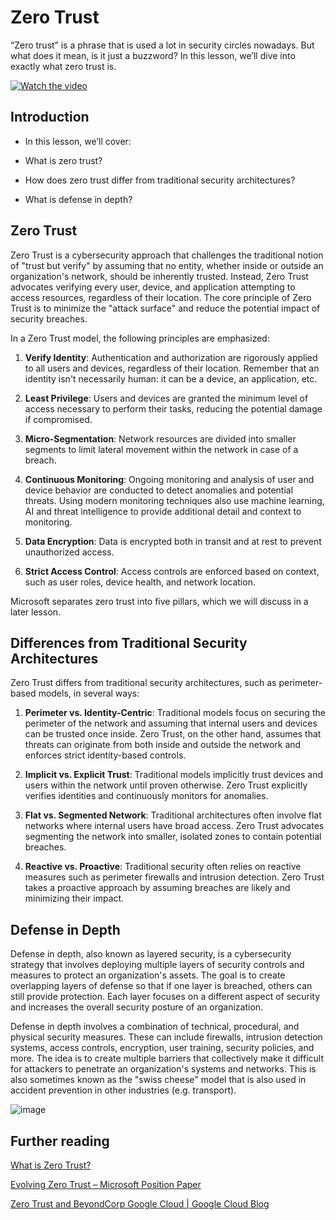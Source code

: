 # Zero Trust

“Zero trust” is a phrase that is used a lot in security circles nowadays. But what does it mean, is it just a buzzword? In this lesson, we’ll dive into exactly what zero trust is.

[![Watch the video](images/1-5_placeholder.png)](https://learn-video.azurefd.net/vod/player?id=ee1551cc-e7a5-4db6-a897-c286abe68a69)

## Introduction

- In this lesson, we’ll cover:

- What is zero trust?

* How does zero trust differ from traditional security architectures?

- What is defense in depth?

## Zero Trust

Zero Trust is a cybersecurity approach that challenges the traditional notion of "trust but verify" by assuming that no entity, whether inside or outside an organization's network, should be inherently trusted. Instead, Zero Trust advocates verifying every user, device, and application attempting to access resources, regardless of their location. The core principle of Zero Trust is to minimize the "attack surface" and reduce the potential impact of security breaches.

In a Zero Trust model, the following principles are emphasized:

1. **Verify Identity**: Authentication and authorization are rigorously applied to all users and devices, regardless of their location. Remember that an identity isn't necessarily human: it can be a device, an application, etc.

2. **Least Privilege**: Users and devices are granted the minimum level of access necessary to perform their tasks, reducing the potential damage if compromised.

3. **Micro-Segmentation**: Network resources are divided into smaller segments to limit lateral movement within the network in case of a breach.

4. **Continuous Monitoring**: Ongoing monitoring and analysis of user and device behavior are conducted to detect anomalies and potential threats. Using modern monitoring techniques also use machine learning, AI and threat intelligence to provide additional detail and context to monitoring.

5. **Data Encryption**: Data is encrypted both in transit and at rest to prevent unauthorized access.

6. **Strict Access Control**: Access controls are enforced based on context, such as user roles, device health, and network location.

Microsoft separates zero trust into five pillars, which we will discuss in a later lesson.

## Differences from Traditional Security Architectures

Zero Trust differs from traditional security architectures, such as perimeter-based models, in several ways:

1. **Perimeter vs. Identity-Centric**: Traditional models focus on securing the perimeter of the network and assuming that internal users and devices can be trusted once inside. Zero Trust, on the other hand, assumes that threats can originate from both inside and outside the network and enforces strict identity-based controls.

2. **Implicit vs. Explicit Trust**: Traditional models implicitly trust devices and users within the network until proven otherwise. Zero Trust explicitly verifies identities and continuously monitors for anomalies.

3. **Flat vs. Segmented Network**: Traditional architectures often involve flat networks where internal users have broad access. Zero Trust advocates segmenting the network into smaller, isolated zones to contain potential breaches.

4. **Reactive vs. Proactive**: Traditional security often relies on reactive measures such as perimeter firewalls and intrusion detection. Zero Trust takes a proactive approach by assuming breaches are likely and minimizing their impact.

## Defense in Depth

Defense in depth, also known as layered security, is a cybersecurity strategy that involves deploying multiple layers of security controls and measures to protect an organization's assets. The goal is to create overlapping layers of defense so that if one layer is breached, others can still provide protection. Each layer focuses on a different aspect of security and increases the overall security posture of an organization.

Defense in depth involves a combination of technical, procedural, and physical security measures. These can include firewalls, intrusion detection systems, access controls, encryption, user training, security policies, and more. The idea is to create multiple barriers that collectively make it difficult for attackers to penetrate an organization's systems and networks. This is also sometimes known as the "swiss cheese" model that is also used in accident prevention in other industries (e.g. transport).

![image](/images/swisscheese.png)

## Further reading

<a href="https://learn.microsoft.com/security/zero-trust/zero-trust-overview?WT.mc_id=academic-96948-sayoung" target="_blank">What is Zero Trust?</a>

<a href="https://query.prod.cms.rt.microsoft.com/cms/api/am/binary/RWJJdT?WT.mc_id=academic-96948-sayoung" target="_blank">Evolving Zero Trust – Microsoft Position Paper</a>

<a href="https://cloud.google.com/blog/topics/developers-practitioners/zero-trust-and-beyondcorp-google-cloud" target="_blank">Zero Trust and BeyondCorp Google Cloud | Google Cloud Blog</a>
